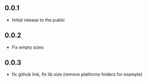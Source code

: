 ## 0.0.1

* Initial release to the public

## 0.0.2

* Fix empty sizes

## 0.0.3

* fix github link, fix lib size (remove platforms folders for example)
